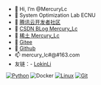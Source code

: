 <!-- <img src="https://github-readme-stats.vercel.app/api?username=mercurylc&count_private=true&include_all_commits=true&show_icons=true" alt="logo" height="160" align="right" style="margin: 5px; margin-bottom: 20px;" /> -->

- 👋 Hi, I’m @MercuryLc
- 💞️ System Optimization Lab ECNU
- 🌱 [腾讯云开发者社区](https://cloud.tencent.com/developer/user/4962406)
- 🌱 [CSDN BLog Mercury_Lc](https://blog.csdn.net/Mercury_Lc)
- 🌱 [稀土 Mercury_Lc](https://juejin.cn/user/2221453595389208)
- 🌱 [Gitee](https://gitee.com/mercurylc)
- 🌱 [Github](https://github.com/MercuryLc)
- 📫 mercury_lc#@#163.com
- 友链：- [LokinLi](https://lokinli.gitee.io/blog/)

[![Python](https://img.shields.io/badge/-Python-3776AB?style=flat-square&logo=python&logoColor=ffffff)](https://www.python.org/)
![Docker](https://img.shields.io/badge/Docker-2496ED?style=flat-square&logo=docker&logoColor=ffffff)
[![Linux](https://img.shields.io/badge/-Linux-333333?style=flat-square&logo=linux&logoColor=white)](https://www.linuxfoundation.org/)
[![Git](https://img.shields.io/badge/-Git-f05032?style=flat-square&logo=git&logoColor=white)](https://git-scm.com/)
<!-- ![.NET](https://img.shields.io/badge/.NET-512BD4?style=flat-square&logo=C-Sharp&logoColor=ffffff) -->
<!-- ![Java](https://img.shields.io/badge/-Java-007396?style=flat-square&logo=java&logoColor=ffffff) -->
<!-- ![JavaScript](https://img.shields.io/badge/JavaScript-F7DF1E?style=flat-square&logo=JavaScript&logoColor=ffffff) -->
<!-- ![Vue.js](https://img.shields.io/badge/-Vue.js-4FC08D?style=flat-square&logo=Vue.js&logoColor=ffffff) -->
<!-- ![Webpack](https://img.shields.io/badge/-Webpack-8DD6F9?style=flat-square&logo=webpack&logoColor=ffffff) -->
<!-- ![npm](https://img.shields.io/badge/-NPM-CB3837?style=flat-square&logo=npm&logoColor=white) -->









